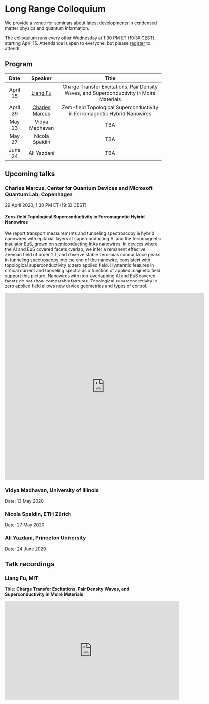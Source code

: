 # Long Range Colloquium

We provide a venue for seminars about latest developments in condensed matter physics and quantum information.

The colloquium runs every other Wednesday at 1:30 PM ET (19:30 CEST), starting April 15.
Attendance is open to everyone, but please [register](#charles-marcus-center-for-quantum-devices-and-microsoft-quantum-lab-copenhagen) to attend!

## Program

|   Date   |     Speaker    | Title |
|:---------:|:--------------:|:-----:|
| April 15  | [Liang Fu](#liang-fu-mit) | Charge Transfer Excitations, Pair Density Waves, and Superconductivity in Moiré Materials |
| April 29  | [Charles Marcus](#charles-marcus-center-for-quantum-devices-and-microsoft-quantum-lab-copenhagen) |  Zero-field Topological Superconductivity in Ferromagnetic Hybrid Nanowires  |
|  May 13  | Vidya Madhavan |  TBA  |
|  May 27  | Nicola Spaldin |  TBA  |
|  June 24  | Ali Yazdani |  TBA  |

## Upcoming talks

### Charles Marcus, Center for Quantum Devices and Microsoft Quantum Lab, Copenhagen

29 April 2020, 1:30 PM ET (19:30 CEST)

#### Zero-field Topological Superconductivity in Ferromagnetic Hybrid Nanowires

We report transport measurements and tunneling spectroscopy in hybrid nanowires with epitaxial layers of superconducting Al and the ferromagnetic insulator EuS, grown on semiconducting InAs nanowires. In devices where the Al and EuS covered facets overlap, we infer a remanent effective Zeeman field of order 1 T, and observe stable zero-bias conductance peaks in tunneling spectroscopy into the end of the nanowire, consistent with topological superconductivity at zero applied field. Hysteretic features in critical current and tunneling spectra as a function of applied magnetic field support this picture. Nanowires with non-overlapping Al and EuS covered facets do not show comparable features. Topological superconductivity in zero applied field allows new device geometries and types of control.

<iframe src="https://docs.google.com/forms/d/e/1FAIpQLScasQhYPNbgl0UvKyOW0Y78GAON_uXJ8yTZyv0PzWK2y_U3Eg/viewform?embedded=true" width="640" height="600" frameborder="0" marginheight="0" marginwidth="0">Loading…</iframe>

### Vidya Madhavan, University of Illinois

Date: 13 May 2020

### Nicola Spaldin, ETH Zürich

Date: 27 May 2020

### Ali Yazdani, Princeton University

Date: 24 June 2020

## Talk recordings

### Liang Fu, MIT

Title: **Charge Transfer Excitations, Pair Density Waves, and Superconductivity in Moiré Materials**

<iframe width="560" height="315" src="https://www.youtube-nocookie.com/embed/PYYgBBIerYQ" frameborder="0" allow="accelerometer; autoplay; encrypted-media; gyroscope; picture-in-picture" allowfullscreen></iframe>
